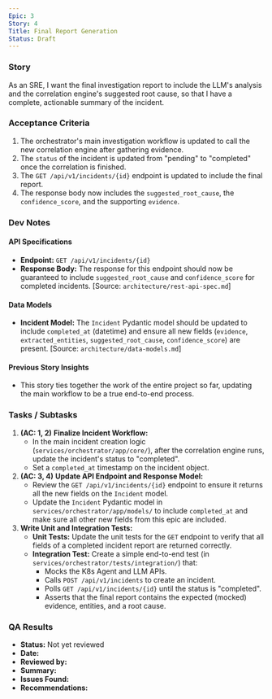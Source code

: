 ```yaml
---
Epic: 3
Story: 4
Title: Final Report Generation
Status: Draft
---
```


### Story

As an SRE, I want the final investigation report to include the LLM's analysis and the correlation engine's suggested root cause, so that I have a complete, actionable summary of the incident.

### Acceptance Criteria

1.  The orchestrator's main investigation workflow is updated to call the new correlation engine after gathering evidence.
2.  The `status` of the incident is updated from "pending" to "completed" once the correlation is finished.
3.  The `GET /api/v1/incidents/{id}` endpoint is updated to include the final report.
4.  The response body now includes the `suggested_root_cause`, the `confidence_score`, and the supporting `evidence`.

### Dev Notes

#### API Specifications
- **Endpoint:** `GET /api/v1/incidents/{id}`
- **Response Body:** The response for this endpoint should now be guaranteed to include `suggested_root_cause` and `confidence_score` for completed incidents. [Source: `architecture/rest-api-spec.md`]

#### Data Models
- **Incident Model:** The `Incident` Pydantic model should be updated to include `completed_at` (datetime) and ensure all new fields (`evidence`, `extracted_entities`, `suggested_root_cause`, `confidence_score`) are present. [Source: `architecture/data-models.md`]

#### Previous Story Insights
- This story ties together the work of the entire project so far, updating the main workflow to be a true end-to-end process.

### Tasks / Subtasks

1.  **(AC: 1, 2)** **Finalize Incident Workflow:**
    - In the main incident creation logic (`services/orchestrator/app/core/`), after the correlation engine runs, update the incident's status to "completed".
    - Set a `completed_at` timestamp on the incident object.
2.  **(AC: 3, 4)** **Update API Endpoint and Response Model:**
    - Review the `GET /api/v1/incidents/{id}` endpoint to ensure it returns all the new fields on the `Incident` model.
    - Update the `Incident` Pydantic model in `services/orchestrator/app/models/` to include `completed_at` and make sure all other new fields from this epic are included.
3.  **Write Unit and Integration Tests:**
    - **Unit Tests:** Update the unit tests for the `GET` endpoint to verify that all fields of a completed incident report are returned correctly.
    - **Integration Test:** Create a simple end-to-end test (in `services/orchestrator/tests/integration/`) that:
        - Mocks the K8s Agent and LLM APIs.
        - Calls `POST /api/v1/incidents` to create an incident.
        - Polls `GET /api/v1/incidents/{id}` until the status is "completed".
        - Asserts that the final report contains the expected (mocked) evidence, entities, and a root cause.

### QA Results

- **Status:** Not yet reviewed
- **Date:**
- **Reviewed by:**
- **Summary:**
- **Issues Found:**
- **Recommendations:**
